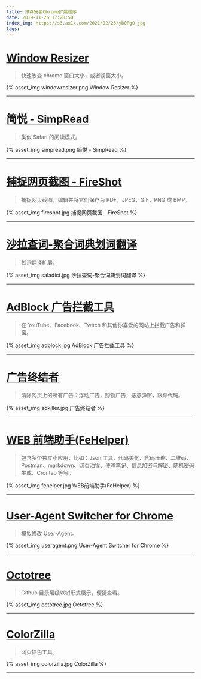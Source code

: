 ```yaml
---
title: 推荐安装Chrome扩展程序
date: 2019-11-26 17:28:50
index_img: https://s3.ax1x.com/2021/02/23/yb0PgO.jpg
tags:
---
```


# [Window Resizer](https://chrome.google.com/webstore/detail/window-resizer/kkelicaakdanhinjdeammmilcgefonfh)

> 快速改变 chrome 窗口大小，或者视窗大小。

{% asset_img windowresizer.png Window Resizer %}

---

# [简悦 - SimpRead](https://chrome.google.com/webstore/detail/simpread-reader-view/ijllcpnolfcooahcekpamkbidhejabll)

> 类似 Safari 的阅读模式。

{% asset_img simpread.png 简悦 - SimpRead %}

---

# [捕捉网页截图 - FireShot](https://chrome.google.com/webstore/detail/take-webpage-screenshots/mcbpblocgmgfnpjjppndjkmgjaogfceg)

> 捕捉网页截图，编辑并将它们保存为 PDF，JPEG，GIF，PNG 或 BMP。

{% asset_img fireshot.jpg 捕捉网页截图 - FireShot %}

---

# [沙拉查词-聚合词典划词翻译](https://chrome.google.com/webstore/detail/%E6%B2%99%E6%8B%89%E6%9F%A5%E8%AF%8D-%E8%81%9A%E5%90%88%E8%AF%8D%E5%85%B8%E5%88%92%E8%AF%8D%E7%BF%BB%E8%AF%91/cdonnmffkdaoajfknoeeecmchibpmkmg)

> 划词翻译扩展。

{% asset_img saladict.jpg 沙拉查词-聚合词典划词翻译 %}

---

# [AdBlock 广告拦截工具](https://chrome.google.com/webstore/detail/adblock-%E2%80%94-best-ad-blocker/gighmmpiobklfepjocnamgkkbiglidom)

> 在 YouTube、Facebook、Twitch 和其他你喜爱的网站上拦截广告和弹窗。

{% asset_img adblock.jpg AdBlock 广告拦截工具 %}

---

# [广告终结者](https://chrome.google.com/webstore/detail/%E5%B9%BF%E5%91%8A%E7%BB%88%E7%BB%93%E8%80%85/fpdnjdlbdmifoocedhkighhlbchbiikl)

> 清除网页上的所有广告：浮动广告，购物广告，恶意弹窗，跟踪代码。

{% asset_img adkiller.jpg 广告终结者 %}

---

# [WEB 前端助手(FeHelper)](https://chrome.google.com/webstore/detail/web%E5%89%8D%E7%AB%AF%E5%8A%A9%E6%89%8Bfehelper/pkgccpejnmalmdinmhkkfafefagiiiad)

> 包含多个独立小应用，比如：Json 工具、代码美化、代码压缩、二维码、Postman、markdown、网页油猴、便签笔记、信息加密与解密、随机密码生成、Crontab 等等。

{% asset_img fehelper.jpg WEB前端助手(FeHelper) %}

---

# [User-Agent Switcher for Chrome](https://chrome.google.com/webstore/detail/user-agent-switcher-for-c/djflhoibgkdhkhhcedjiklpkjnoahfmg)

> 模拟修改 User-Agent。

{% asset_img useragent.png User-Agent Switcher for Chrome %}

---

# [Octotree](https://chrome.google.com/webstore/detail/octotree/bkhaagjahfmjljalopjnoealnfndnagc)

> Github 目录层级以树形式展示，便捷查看。

{% asset_img octotree.jpg Octotree %}

---

# [ColorZilla](https://chrome.google.com/webstore/detail/colorzilla/bhlhnicpbhignbdhedgjhgdocnmhomnp)

> 网页拾色工具。

{% asset_img colorzilla.jpg ColorZilla %}

---
